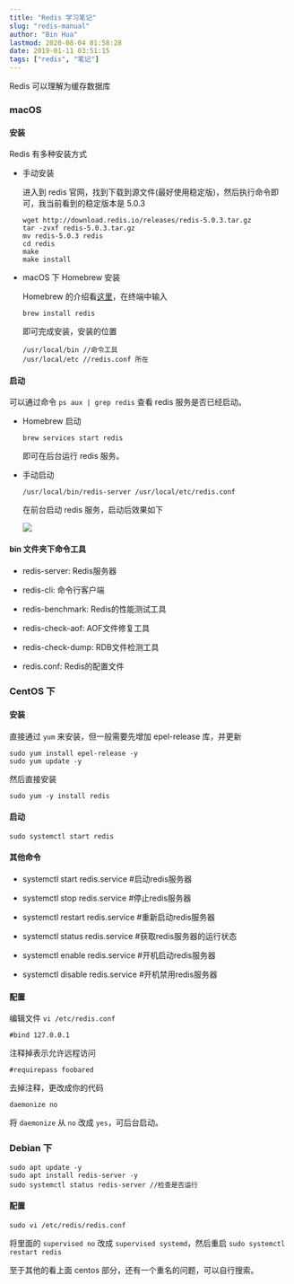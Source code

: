 ```yaml
---
title: "Redis 学习笔记"
slug: "redis-manual"
author: "Bin Hua"
lastmod: 2020-08-04 01:58:28
date: 2019-01-11 03:51:15
tags: ["redis", "笔记"]
---
```


Redis 可以理解为缓存数据库

### macOS

#### 安装

Redis 有多种安装方式

- 手动安装

    进入到 redis 官网，找到下载到源文件(最好使用稳定版)，然后执行命令即可，我当前看到的稳定版本是 5.0.3
    
    ```
    wget http://download.redis.io/releases/redis-5.0.3.tar.gz
    tar -zvxf redis-5.0.3.tar.gz
    mv redis-5.0.3 redis
    cd redis
    make
    make install
    ```

- macOS 下 Homebrew 安装

    Homebrew 的介绍看[这里](https://brew.sh)，在终端中输入
    
    ```
    brew install redis
    ```
    
    即可完成安装，安装的位置
    
    ```
    /usr/local/bin //命令工具
    /usr/local/etc //redis.conf 所在
    ```
    
#### 启动

可以通过命令 `ps aux | grep redis` 查看 redis 服务是否已经启动。

- Homebrew 启动

    ```
    brew services start redis
    ```
    
    即可在后台运行 redis 服务。
    
- 手动启动

    ```
    /usr/local/bin/redis-server /usr/local/etc/redis.conf
    ```

    在前台启动 redis 服务，启动后效果如下
    
    ![](/imgs/redis-manual-01.png)
    
#### bin 文件夹下命令工具

- redis-server: Redis服务器

- redis-cli: 命令行客户端

- redis-benchmark: Redis的性能测试工具

- redis-check-aof: AOF文件修复工具

- redis-check-dump: RDB文件检测工具

- redis.conf: Redis的配置文件

### CentOS 下

#### 安装

直接通过 `yum` 来安装，但一般需要先增加 epel-release 库，并更新

```
sudo yum install epel-release -y
sudo yum update -y
```

然后直接安装

```
sudo yum -y install redis
```

#### 启动

```
sudo systemctl start redis
```

#### 其他命令

- systemctl start redis.service #启动redis服务器

- systemctl stop redis.service #停止redis服务器

- systemctl restart redis.service #重新启动redis服务器

- systemctl status redis.service #获取redis服务器的运行状态

- systemctl enable redis.service #开机启动redis服务器

- systemctl disable redis.service #开机禁用redis服务器

#### 配置

编辑文件 `vi /etc/redis.conf`

```
#bind 127.0.0.1
```

注释掉表示允许远程访问

```
#requirepass foobared
```

去掉注释，更改成你的代码

```
daemonize no
```

将 `daemonize` 从 `no` 改成 `yes`，可后台启动。

### Debian 下

```
sudo apt update -y
sudo apt install redis-server -y
sudo systemctl status redis-server //检查是否运行
```

#### 配置

```
sudo vi /etc/redis/redis.conf
```

将里面的 `supervised no` 改成 `supervised systemd`，然后重启 `sudo systemctl restart redis`

至于其他的看上面 centos 部分，还有一个重名的问题，可以自行搜索。